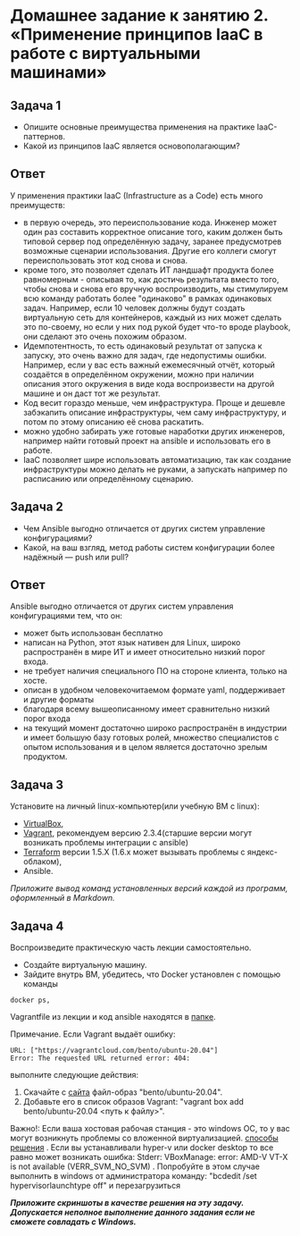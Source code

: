
# Домашнее задание к занятию 2. «Применение принципов IaaC в работе с виртуальными машинами»

## Задача 1

- Опишите основные преимущества применения на практике IaaC-паттернов.
- Какой из принципов IaaC является основополагающим?

## Ответ
У применения практики IaaC (Infrastructure as a Code) есть много преимуществ:
- в первую очередь, это переиспользование кода. Инженер может один раз составить корректное описание того, каким должен быть типовой сервер под определённую задачу, заранее предусмотрев возможные сценарии использования. Другие его коллеги смогут переиспользовать этот код снова и снова.
- кроме того, это позволяет сделать ИТ ландшафт продукта более равномерным - описывая то, как достичь результата вместо того, чтобы снова и снова его вручную воспроизводить, мы стимулируем всю команду работать более "одинаково" в рамках одинаковых задач. Например, если 10 человек должны будут создать виртуальную сеть для контейнеров, каждый из них может сделать это по-своему, но если у них под рукой будет что-то вроде playbook, они сделают это очень похожим образом.
- Идемпотентность, то есть одинаковый результат от запуска к запуску, это очень важно для задач, где недопустимы ошибки. Например, если у вас есть важный ежемесячный отчёт, который создаётся в определённом окружении, можно при наличии описания этого окружения в виде кода воспроизвести на другой машине и он даст тот же результат.
- Код весит гораздо меньше, чем инфраструктура. Проще и дешевле забэкапить описание инфраструктуры, чем саму инфраструктуру, и потом по этому описанию её снова раскатить.
- можно удобно забирать уже готовые наработки других инженеров, например найти готовый проект на ansible и использовать его в работе.
- IaaC позволяет шире использовать автоматизацию, так как создание инфраструктуры можно делать не руками, а запускать например по расписанию или определённому сценарию.


## Задача 2

- Чем Ansible выгодно отличается от других систем управление конфигурациями?
- Какой, на ваш взгляд, метод работы систем конфигурации более надёжный — push или pull?

## Ответ

Ansible выгодно отличается от других систем управления конфигурациями тем, что он:
- может быть использован бесплатно
- написан на Python, этот язык нативен для Linux, широко распространён в мире ИТ и имеет относительно низкий порог входа.
- не требует наличия специального ПО на стороне клиента, только на хосте.
- описан в удобном человекочитаемом формате yaml, поддерживает и другие форматы
- благодаря всему вышеописанному имеет сравнительно низкий порог входа
- на текущий момент достаточно широко распространён в индустрии и имеет большую базу готовых ролей, множество специалистов с опытом использования и в целом является достаточно зрелым продуктом.


## Задача 3

Установите на личный linux-компьютер(или учебную ВМ с linux):

- [VirtualBox](https://www.virtualbox.org/),
- [Vagrant](https://github.com/netology-code/devops-materials), рекомендуем версию 2.3.4(старшие версии могут возникать проблемы интеграции с ansible)
- [Terraform](https://github.com/netology-code/devops-materials/blob/master/README.md)  версии 1.5.Х (1.6.х может вызывать проблемы с яндекс-облаком),
- Ansible.

*Приложите вывод команд установленных версий каждой из программ, оформленный в Markdown.*

## Задача 4 

Воспроизведите практическую часть лекции самостоятельно.

- Создайте виртуальную машину.
- Зайдите внутрь ВМ, убедитесь, что Docker установлен с помощью команды
```
docker ps,
```
Vagrantfile из лекции и код ansible находятся в [папке](https://github.com/netology-code/virt-homeworks/tree/virt-11/05-virt-02-iaac/src).

Примечание. Если Vagrant выдаёт ошибку:
```
URL: ["https://vagrantcloud.com/bento/ubuntu-20.04"]     
Error: The requested URL returned error: 404:
```

выполните следующие действия:

1. Скачайте с [сайта](https://app.vagrantup.com/bento/boxes/ubuntu-20.04) файл-образ "bento/ubuntu-20.04".
2. Добавьте его в список образов Vagrant: "vagrant box add bento/ubuntu-20.04 <путь к файлу>".

Важно!: Если ваша хостовая рабочая станция - это windows ОС, то у вас могут возникнуть проблемы со вложенной виртуализацией.  [способы решения](https://www.comss.ru/page.php?id=7726)  . Если вы устанавливали hyper-v или docker desktop то  все равно может возникать ошибка: Stderr: VBoxManage: error: AMD-V VT-X is not available (VERR_SVM_NO_SVM) . Попробуйте в этом случае выполнить в windows от администратора команду: "bcdedit /set hypervisorlaunchtype off" и перезагрузиться

***Приложите скриншоты в качестве решения на эту задачу. Допускается неполное выполнение данного задания если не сможете совладать с Windows.*** 

